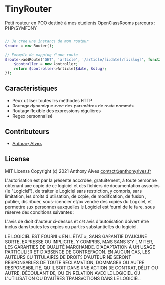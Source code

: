 # TinyRouter
Petit routeur en POO destiné à mes etudients OpenClassRooms parcours : PHP/SYMFONY

```php

// Je cree une instance de mon routeur
$route = new Router();

// Exemple de mapping d'une route
$route->addRoute('GET', 'article', '/article/[i:date]/[i:slug]', function ($date, $slug) {
    $controller = new Controller;
    return $controller->Article($date, $slug);
});

```

## Caractéristiques

* Peux utiliser toutes les méthodes HTTP
* Routage dynamique avec des paramètres de route nommés
* Routage flexible des expressions régulières
* Regex personnalisé

## Contributeurs
- [Anthony Alves](https://github.com/toto93330)


## License
MIT License
Copyright (c) 2021 Anthony Alves <contact@anthonyalves.fr>

L'autorisation est par la présente accordée, gratuitement, à toute personne obtenant une copie de ce logiciel et des fichiers de documentation associés (le "Logiciel"), de traiter le Logiciel sans restriction, y compris, sans limitation, les droits d'utilisation, de copie, de modification, de fusion , publier, distribuer, sous-licencier et/ou vendre des copies du Logiciel, et permettre aux personnes auxquelles le Logiciel est fourni de le faire, sous réserve des conditions suivantes :

L'avis de droit d'auteur ci-dessus et cet avis d'autorisation doivent être inclus dans toutes les copies ou parties substantielles du logiciel.

LE LOGICIEL EST FOURNI « EN L'ÉTAT », SANS GARANTIE D'AUCUNE SORTE, EXPRESSE OU IMPLICITE, Y COMPRIS, MAIS SANS S'Y LIMITER, LES GARANTIES DE QUALITÉ MARCHANDE, D'ADAPTATION À UN USAGE PARTICULIER ET D'ABSENCE DE CONTREFAÇON. EN AUCUN CAS, LES AUTEURS OU TITULAIRES DE DROITS D'AUTEUR NE SERONT RESPONSABLES DE TOUTE RÉCLAMATION, DOMMAGES OU AUTRE RESPONSABILITÉ, QU'IL SOIT DANS UNE ACTION DE CONTRAT, DÉLIT OU AUTRE, DÉCOULANT DE, OU EN RELATION AVEC LE LOGICIEL OU L'UTILISATION OU D'AUTRES TRANSACTIONS DANS LE LOGICIEL.

